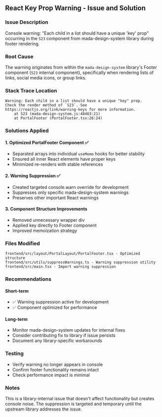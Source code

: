 ## React Key Prop Warning - Issue and Solution

### Issue Description
Console warning: "Each child in a list should have a unique 'key' prop" occurring in the `S23` component from mada-design-system library during footer rendering.

### Root Cause
The warning originates from within the `mada-design-system` library's Footer component (`S23` internal component), specifically when rendering lists of links, social media icons, or group links.

### Stack Trace Location
```
Warning: Each child in a list should have a unique "key" prop.
Check the render method of `S23`. See https://reactjs.org/link/warning-keys for more information.
    at S23 (mada-design-system.js:48463:21)
    at PortalFooter (PortalFooter.tsx:26:24)
```

### Solutions Applied

#### 1. **Optimized PortalFooter Component** ✅
- Separated arrays into individual `useMemo` hooks for better stability
- Ensured all inner React elements have proper keys
- Minimized re-renders with stable references

#### 2. **Warning Suppression** ✅  
- Created targeted console.warn override for development
- Suppresses only specific mada-design-system warnings
- Preserves other important React warnings

#### 3. **Component Structure Improvements**
- Removed unnecessary wrapper div
- Applied key directly to Footer component
- Improved memoization strategy

### Files Modified
```
frontend/src/layout/PortalLayout/PortalFooter.tsx - Optimized structure
frontend/src/utils/suppressWarnings.ts - Warning suppression utility  
frontend/src/main.tsx - Import warning suppression
```

### Recommendations

#### Short-term
- ✅ Warning suppression active for development
- ✅ Component optimized for performance

#### Long-term  
- Monitor mada-design-system updates for internal fixes
- Consider contributing fix to library if issue persists
- Document any library-specific workarounds

### Testing
- Verify warning no longer appears in console
- Confirm footer functionality remains intact
- Check performance impact is minimal

### Notes
This is a library-internal issue that doesn't affect functionality but creates console noise. The suppression is targeted and temporary until the upstream library addresses the issue.
